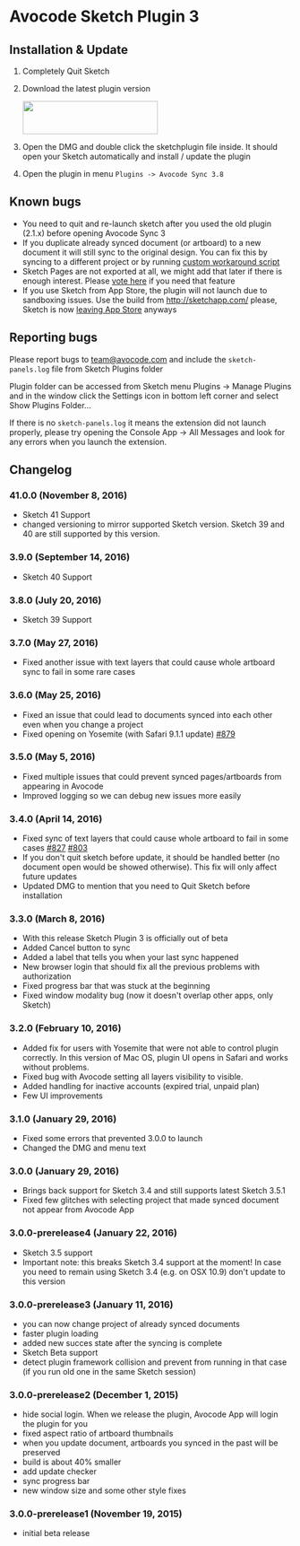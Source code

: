 # Avocode Sketch Plugin 3
## Installation & Update
1. Completely Quit Sketch
2. Download the latest plugin version

   [<img src="https://upx.cz/Bfo" width="241" height="59">](https://manager.avocode.com/download/sketch-plugin/mac/)
3. Open the DMG and double click the sketchplugin file inside. It should open your Sketch automatically and install / update the plugin
4. Open the plugin in menu `Plugins -> Avocode Sync 3.8`

## Known bugs
- You need to quit and re-launch sketch after you used the old plugin (2.1.x) before opening Avocode Sync 3
- If you duplicate already synced document (or artboard) to a new document it will still sync to the original design. You can fix this by syncing to a different project or by running [custom workaround script](sync-as-new-design.md)
- Sketch Pages are not exported at all, we might add that later if there is enough interest. Please [vote here](http://avocode.uservoice.com/forums/277080-feature-voting/suggestions/11634147-support-exporting-pages-in-sketch-extension-3) if you need that feature
- If you use Sketch from App Store, the plugin will not launch due to sandboxing issues. Use the build from http://sketchapp.com/ please, Sketch is now [leaving App Store](http://blog.sketchapp.com/post/134322691555/leaving-the-mac-app-store) anyways
 
## Reporting bugs
Please report bugs to team@avocode.com and include the `sketch-panels.log` file from Sketch Plugins folder

Plugin folder can be accessed from Sketch menu Plugins -> Manage Plugins and in the window click the Settings icon in bottom left corner and select Show Plugins Folder...

If there is no `sketch-panels.log` it means the extension did not launch properly, please try opening the Console App -> All Messages and look for any errors when you launch the extension.


## Changelog
### 41.0.0 (November 8, 2016)
- Sketch 41 Support
- changed versioning to mirror supported Sketch version. Sketch 39 and 40 are still supported by this version.

### 3.9.0 (September 14, 2016)
- Sketch 40 Support

### 3.8.0 (July 20, 2016)
- Sketch 39 Support

### 3.7.0 (May 27, 2016)
- Fixed another issue with text layers that could cause whole artboard sync to fail in some rare cases

### 3.6.0 (May 25, 2016)
- Fixed an issue that could lead to documents synced into each other even when you change a project
- Fixed opening on Yosemite (with Safari 9.1.1 update) [#879](https://github.com/avocode/avocode/issues/879)

### 3.5.0 (May 5, 2016)
- Fixed multiple issues that could prevent synced pages/artboards from appearing in Avocode
- Improved logging so we can debug new issues more easily

### 3.4.0 (April 14, 2016)
- Fixed sync of text layers that could cause whole artboard to fail in some cases [#827](https://github.com/avocode/avocode/issues/827) [#803](https://github.com/avocode/avocode/issues/803)
- If you don't quit sketch before update, it should be handled better (no document open would be showed otherwise). This fix will only affect future updates
- Updated DMG to mention that you need to Quit Sketch before installation

### 3.3.0 (March 8, 2016)
- With this release Sketch Plugin 3 is officially out of beta
- Added Cancel button to sync
- Added a label that tells you when your last sync happened
- New browser login that should fix all the previous problems with authorization
- Fixed progress bar that was stuck at the beginning
- Fixed window modality bug (now it doesn't overlap other apps, only Sketch)

### 3.2.0 (February 10, 2016)
- Added fix for users with Yosemite that were not able to control plugin correctly. In this version of Mac OS, plugin UI opens in Safari and works without problems.
- Fixed bug with Avocode setting all layers visibility to visible.
- Added handling for inactive accounts (expired trial, unpaid plan)
- Few UI improvements

### 3.1.0 (January 29, 2016)
- Fixed some errors that prevented 3.0.0 to launch
- Changed the DMG and menu text

### 3.0.0 (January 29, 2016)
- Brings back support for Sketch 3.4 and still supports latest Sketch 3.5.1
- Fixed few glitches with selecting project that made synced document not appear from Avocode App

### 3.0.0-prerelease4 (January 22, 2016)
- Sketch 3.5 support
- Important note: this breaks Sketch 3.4 support at the moment! In case you need to remain using Sketch 3.4 (e.g. on OSX 10.9) don't update to this version

### 3.0.0-prerelease3 (January 11, 2016)
- you can now change project of already synced documents
- faster plugin loading
- added new succes state after the syncing is complete
- Sketch Beta support
- detect plugin framework collision and prevent from running in that case (if you run old one in the same Sketch session)

### 3.0.0-prerelease2 (December 1, 2015)
- hide social login. When we release the plugin, Avocode App will login the plugin for you
- fixed aspect ratio of artboard thumbnails
- when you update document, artboards you synced in the past will be preserved
- build is about 40% smaller
- add update checker
- sync progress bar
- new window size and some other style fixes

### 3.0.0-prerelease1 (November 19, 2015)
- initial beta release
